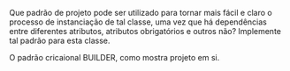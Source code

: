 
Que padrão de projeto pode ser utilizado para tornar mais fácil e claro o processo de instanciação de tal classe, 
uma vez que há dependências entre diferentes atributos, atributos obrigatórios e outros não? Implemente tal padrão para esta classe.

O padrão cricaional BUILDER, como mostra projeto em si.
